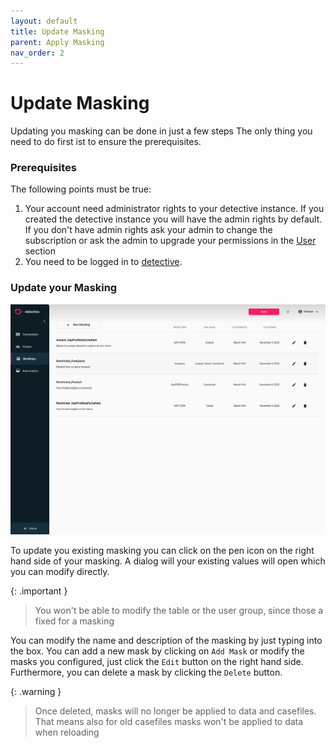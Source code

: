 ```yaml
---
layout: default
title: Update Masking
parent: Apply Masking
nav_order: 2
---
```


# Update Masking
Updating you masking can be done in just a few steps The only thing you need to do first ist to ensure the prerequisites.

### Prerequisites
The following points must be true:
1. Your account need administrator rights to your detective instance. If you created the detective instance you will have the admin rights by default. If you don't have admin rights ask your admin to change the subscription or ask the admin to upgrade your permissions in the [User](../usergroups.html) section
2. You need to be logged in to [detective](https://detective.solutions/login).

### Update your Masking

![Delete Masking](../assets/gifs/maskings/UpdateMasking.gif)

To update you existing masking you can click on the pen icon on the right hand side of your masking.
A dialog will your existing values will open which you can modify directly.

{: .important }
> You won't be able to modify the table or the user group, since those a fixed for a masking


You can modify the name and description of the masking by just typing into the box.
You can add a new mask by clicking on `Add Mask` or modify the masks you configured, just click the `Edit` button on the right hand side.
Furthermore, you can delete a mask by clicking the `Delete` button. 

{: .warning }
> Once deleted, masks will no longer be applied to data and casefiles. That means also for old casefiles masks won't be applied to data when reloading


